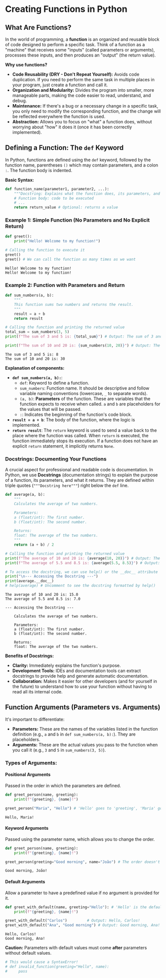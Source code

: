 # Creating Functions in Python

## What Are Functions?

In the world of programming, a **function** is an organized and reusable block of code designed to perform a specific task. Think of a function as a "machine" that receives some "inputs" (called parameters or arguments), processes these inputs, and then produces an "output" (the return value).

**Why use functions?**

  * **Code Reusability (DRY - Don't Repeat Yourself):** Avoids code duplication. If you need to perform the same task in multiple places in your program, just create a function and call it.
  * **Organization and Modularity:** Divides the program into smaller, more manageable parts, making the code easier to read, understand, and debug.
  * **Maintenance:** If there's a bug or a necessary change in a specific task, you only need to modify the corresponding function, and the change will be reflected everywhere the function is used.
  * **Abstraction:** Allows you to focus on "what" a function does, without worrying about "how" it does it (once it has been correctly implemented).

## Defining a Function: The `def` Keyword

In Python, functions are defined using the `def` keyword, followed by the function name, parentheses `()` which may contain parameters, and a colon `:`. The function body is indented.

**Basic Syntax:**

```python
def function_name(parameter1, parameter2, ...):
    """Docstring: Explains what the function does, its parameters, and what it returns."""
    # Function body: code to be executed
    # ...
    return return_value # Optional: returns a value
```

### Example 1: Simple Function (No Parameters and No Explicit Return)

```python
def greet():
    print("Hello! Welcome to my function!")
```

```python
# Calling the function to execute it
greet()
greet() # We can call the function as many times as we want
```

```
Hello! Welcome to my function!
Hello! Welcome to my function!
```

### Example 2: Function with Parameters and Return

```python
def sum_numbers(a, b):
    """
    This function sums two numbers and returns the result.
    """
    result = a + b
    return result
```

```python
# Calling the function and printing the returned value
total_sum = sum_numbers(3, 5)
print(f"The sum of 3 and 5 is: {total_sum}") # Output: The sum of 3 and 5 is: 8

print(f"The sum of 10 and 20 is: {sum_numbers(10, 20)}") # Output: The sum of 10 and 20 is: 30
```

```
The sum of 3 and 5 is: 8
The sum of 10 and 20 is: 30
```

**Explanation of components:**

  * **`def sum_numbers(a, b):`**:
      * `def`: Keyword to define a function.
      * `sum_numbers`: Function name. It should be descriptive and follow variable naming conventions (lowercase, `_` to separate words).
      * `(a, b)`: **Parameters** of the function. These are variables that the function expects to receive when called. `a` and `b` are placeholders for the values that will be passed.
      * `:`: Indicates the beginning of the function's code block.
  * **`result = a + b`**: The body of the function, where the logic is implemented.
  * **`return result`**: The `return` keyword is used to send a value back to the place where the function was called. When `return` is executed, the function immediately stops its execution. If a function does not have an explicit `return` statement, it implicitly returns `None`.

### Docstrings: Documenting Your Functions

A crucial aspect for professional and readable code is documentation. In Python, we use **Docstrings** (documentation strings) to explain the purpose of a function, its parameters, and what it returns. They are defined within triple quotes (`"""Docstring here"""`) right below the `def` line.

```python
def average(a, b):
    """
    Calculates the average of two numbers.

    Parameters:
    a (float/int): The first number.
    b (float/int): The second number.

    Returns:
    float: The average of the two numbers.
    """
    return (a + b) / 2
```

```python
# Calling the function and printing the returned value
print(f"The average of 10 and 20 is: {average(10, 20)}") # Output: The average of 10 and 20 is: 15.0
print(f"The average of 5.5 and 8.5 is: {average(5.5, 8.5)}") # Output: The average of 5.5 and 8.5 is: 7.0

# To access the docstring, we can use help() or the __doc__ attribute
print("\n--- Accessing the Docstring ---")
print(average.__doc__)
# help(average) # Uncomment to see the docstring formatted by help()
```

```
The average of 10 and 20 is: 15.0
The average of 5.5 and 8.5 is: 7.0

--- Accessing the Docstring ---

    Calculates the average of two numbers.

    Parameters:
    a (float/int): The first number.
    b (float/int): The second number.

    Returns:
    float: The average of the two numbers.
```

**Benefits of Docstrings:**

  * **Clarity:** Immediately explains the function's purpose.
  * **Development Tools:** IDEs and documentation tools can extract docstrings to provide help and generate automatic documentation.
  * **Collaboration:** Makes it easier for other developers (and for yourself in the future) to understand how to use your function without having to read all its internal code.

## Function Arguments (Parameters vs. Arguments)

It's important to differentiate:

  * **Parameters:** These are the names of the variables listed in the function definition (e.g., `a` and `b` in `def sum_numbers(a, b):`). They are placeholders.
  * **Arguments:** These are the actual values you pass to the function when you call it (e.g., `3` and `5` in `sum_numbers(3, 5)`).

### Types of Arguments:

#### Positional Arguments

Passed in the order in which the parameters are defined.

```python
def greet_person(name, greeting):
    print(f"{greeting}, {name}!")

greet_person("Maria", "Hello") # 'Hello' goes to 'greeting', 'Maria' goes to 'name'
```

```
Hello, Maria!
```

#### Keyword Arguments

Passed using the parameter name, which allows you to change the order.

```python
def greet_person(name, greeting):
    print(f"{greeting}, {name}!")

greet_person(greeting="Good morning", name="João") # The order doesn't matter here
```

```
Good morning, João!
```

#### Default Arguments

Allow a parameter to have a predefined value if no argument is provided for it.

```python
def greet_with_default(name, greeting="Hello"): # 'Hello' is the default value for 'greeting'
    print(f"{greeting}, {name}!")
```

```python
greet_with_default("Carlos")         # Output: Hello, Carlos!
greet_with_default("Ana", "Good morning") # Output: Good morning, Ana! (the default is overridden)
```

```
Hello, Carlos!
Good morning, Ana!
```

**Caution:** Parameters with default values must come **after** parameters without default values.

```python
# This would cause a SyntaxError!
# def invalid_function(greeting="Hello", name):
#     pass
```